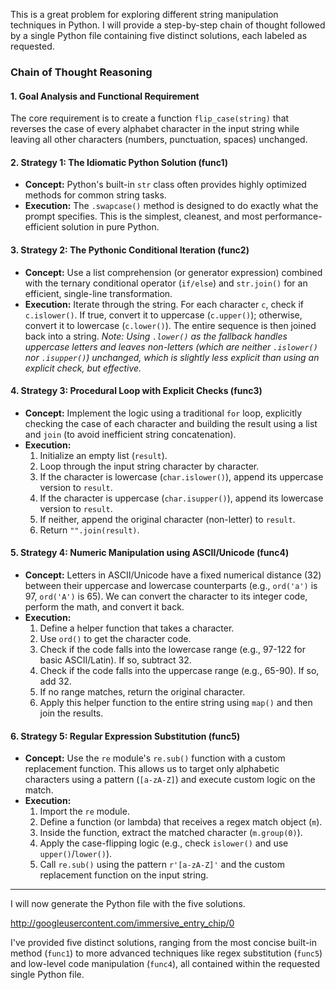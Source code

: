 This is a great problem for exploring different string manipulation techniques in Python. I will provide a step-by-step chain of thought followed by a single Python file containing five distinct solutions, each labeled as requested.

### **Chain of Thought Reasoning**

#### 1. Goal Analysis and Functional Requirement
The core requirement is to create a function `flip_case(string)` that reverses the case of every alphabet character in the input string while leaving all other characters (numbers, punctuation, spaces) unchanged.

#### 2. Strategy 1: The Idiomatic Python Solution (func1)
* **Concept:** Python's built-in `str` class often provides highly optimized methods for common string tasks.
* **Execution:** The `.swapcase()` method is designed to do exactly what the prompt specifies. This is the simplest, cleanest, and most performance-efficient solution in pure Python.

#### 3. Strategy 2: The Pythonic Conditional Iteration (func2)
* **Concept:** Use a list comprehension (or generator expression) combined with the ternary conditional operator (`if/else`) and `str.join()` for an efficient, single-line transformation.
* **Execution:** Iterate through the string. For each character `c`, check if `c.islower()`. If true, convert it to uppercase (`c.upper()`); otherwise, convert it to lowercase (`c.lower()`). The entire sequence is then joined back into a string. *Note: Using `.lower()` as the fallback handles uppercase letters and leaves non-letters (which are neither `.islower()` nor `.isupper()`) unchanged, which is slightly less explicit than using an explicit check, but effective.*

#### 4. Strategy 3: Procedural Loop with Explicit Checks (func3)
* **Concept:** Implement the logic using a traditional `for` loop, explicitly checking the case of each character and building the result using a list and `join` (to avoid inefficient string concatenation).
* **Execution:**
    1.  Initialize an empty list (`result`).
    2.  Loop through the input string character by character.
    3.  If the character is lowercase (`char.islower()`), append its uppercase version to `result`.
    4.  If the character is uppercase (`char.isupper()`), append its lowercase version to `result`.
    5.  If neither, append the original character (non-letter) to `result`.
    6.  Return `"".join(result)`.

#### 5. Strategy 4: Numeric Manipulation using ASCII/Unicode (func4)
* **Concept:** Letters in ASCII/Unicode have a fixed numerical distance (32) between their uppercase and lowercase counterparts (e.g., `ord('a')` is 97, `ord('A')` is 65). We can convert the character to its integer code, perform the math, and convert it back.
* **Execution:**
    1.  Define a helper function that takes a character.
    2.  Use `ord()` to get the character code.
    3.  Check if the code falls into the lowercase range (e.g., 97-122 for basic ASCII/Latin). If so, subtract 32.
    4.  Check if the code falls into the uppercase range (e.g., 65-90). If so, add 32.
    5.  If no range matches, return the original character.
    6.  Apply this helper function to the entire string using `map()` and then join the results.

#### 6. Strategy 5: Regular Expression Substitution (func5)
* **Concept:** Use the `re` module's `re.sub()` function with a custom replacement function. This allows us to target only alphabetic characters using a pattern (`[a-zA-Z]`) and execute custom logic on the match.
* **Execution:**
    1.  Import the `re` module.
    2.  Define a function (or lambda) that receives a regex match object (`m`).
    3.  Inside the function, extract the matched character (`m.group(0)`).
    4.  Apply the case-flipping logic (e.g., check `islower()` and use `upper()`/`lower()`).
    5.  Call `re.sub()` using the pattern `r'[a-zA-Z]'` and the custom replacement function on the input string.

---

I will now generate the Python file with the five solutions.


http://googleusercontent.com/immersive_entry_chip/0

I've provided five distinct solutions, ranging from the most concise built-in method (`func1`) to more advanced techniques like regex substitution (`func5`) and low-level code manipulation (`func4`), all contained within the requested single Python file.